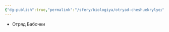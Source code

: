 ```yaml
---
{"dg-publish":true,"permalink":"/sfery/biologiya/otryad-cheshuekrylye/","tags":["Зоология"]}
---
```


- Отряд Бабочки